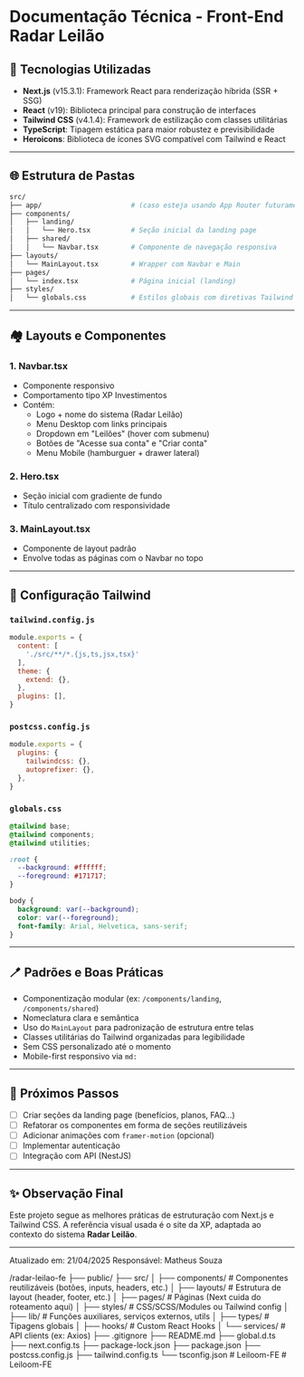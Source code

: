 # Documentação Técnica - Front-End Radar Leilão

## 🚀 Tecnologias Utilizadas

- **Next.js** (v15.3.1): Framework React para renderização híbrida (SSR + SSG)
- **React** (v19): Biblioteca principal para construção de interfaces
- **Tailwind CSS** (v4.1.4): Framework de estilização com classes utilitárias
- **TypeScript**: Tipagem estática para maior robustez e previsibilidade
- **Heroicons**: Biblioteca de ícones SVG compatível com Tailwind e React

---

## 🌐 Estrutura de Pastas

```bash
src/
├── app/                      # (caso esteja usando App Router futuramente)
├── components/
│   ├── landing/
│   │   └── Hero.tsx          # Seção inicial da landing page
│   ├── shared/
│   │   └── Navbar.tsx        # Componente de navegação responsiva
├── layouts/
│   └── MainLayout.tsx        # Wrapper com Navbar e Main
├── pages/
│   └── index.tsx             # Página inicial (landing)
├── styles/
│   └── globals.css           # Estilos globais com diretivas Tailwind
```

---

## 🏘️ Layouts e Componentes

### 1. **Navbar.tsx**
- Componente responsivo
- Comportamento tipo XP Investimentos
- Contém:
  - Logo + nome do sistema (Radar Leilão)
  - Menu Desktop com links principais
  - Dropdown em "Leilões" (hover com submenu)
  - Botões de "Acesse sua conta" e "Criar conta"
  - Menu Mobile (hamburguer + drawer lateral)

### 2. **Hero.tsx**
- Seção inicial com gradiente de fundo
- Título centralizado com responsividade

### 3. **MainLayout.tsx**
- Componente de layout padrão
- Envolve todas as páginas com o Navbar no topo

---

## 📄 Configuração Tailwind

### `tailwind.config.js`
```js
module.exports = {
  content: [
    './src/**/*.{js,ts,jsx,tsx}'
  ],
  theme: {
    extend: {},
  },
  plugins: [],
}
```

### `postcss.config.js`
```js
module.exports = {
  plugins: {
    tailwindcss: {},
    autoprefixer: {},
  },
}
```

### `globals.css`
```css
@tailwind base;
@tailwind components;
@tailwind utilities;

:root {
  --background: #ffffff;
  --foreground: #171717;
}

body {
  background: var(--background);
  color: var(--foreground);
  font-family: Arial, Helvetica, sans-serif;
}
```

---

## 🪥 Padrões e Boas Práticas

- Componentização modular (ex: `/components/landing`, `/components/shared`)
- Nomeclatura clara e semântica
- Uso do `MainLayout` para padronização de estrutura entre telas
- Classes utilitárias do Tailwind organizadas para legibilidade
- Sem CSS personalizado até o momento
- Mobile-first responsivo via `md:`

---

## 🔧 Próximos Passos

- [ ] Criar seções da landing page (benefícios, planos, FAQ...)
- [ ] Refatorar os componentes em forma de seções reutilizáveis
- [ ] Adicionar animações com `framer-motion` (opcional)
- [ ] Implementar autenticação
- [ ] Integração com API (NestJS)

---

## ✨ Observação Final
Este projeto segue as melhores práticas de estruturação com Next.js e Tailwind CSS. A referência visual usada é o site da XP, adaptada ao contexto do sistema **Radar Leilão**.

---

Atualizado em: 21/04/2025
Responsável: Matheus Souza


/radar-leilao-fe
├── public/
├── src/
│   ├── components/      # Componentes reutilizáveis (botões, inputs, headers, etc.)
│   ├── layouts/         # Estrutura de layout (header, footer, etc.)
│   ├── pages/           # Páginas (Next cuida do roteamento aqui)
│   ├── styles/          # CSS/SCSS/Modules ou Tailwind config
│   ├── lib/             # Funções auxiliares, serviços externos, utils
│   ├── types/           # Tipagens globais
│   ├── hooks/           # Custom React Hooks
│   └── services/        # API clients (ex: Axios)
├── .gitignore
├── README.md
├── global.d.ts
├── next.config.ts
├── package-lock.json
├── package.json
├── postcss.config.js
├── tailwind.config.ts
└── tsconfig.json
#   L e i l o o m - F E  
 #   L e i l o o m - F E  
 